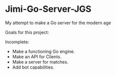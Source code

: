# Jimi-Go-Server-JGS
My attempt to make a Go server for the modern age

Goals for this project:

Incomplete:

- Make a functioning Go engine.
- Make an API for Clients.
- Make a server for matches.
- Add bot capabilities.
